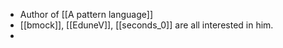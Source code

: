 - Author of [[A pattern language]]
- [[bmock]], [[EduneV]], [[seconds_0]] are all interested in him.
- 
